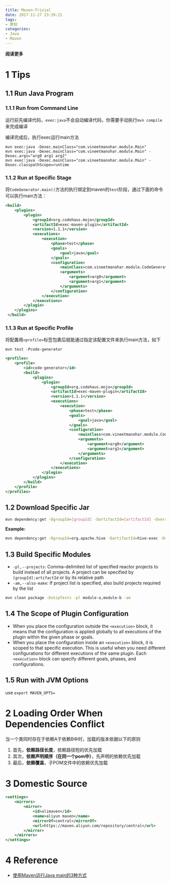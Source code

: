 ```yaml
---
title: Maven-Trivial
date: 2017-11-27 23:39:21
tags: 
- 原创
categories: 
- Java
- Maven
---
```


**阅读更多**

<!--more-->

# 1 Tips

## 1.1 Run Java Program

### 1.1.1 Run from Command Line

运行前先编译代码，`exec:java`不会自动编译代码，你需要手动执行`mvn compile`来完成编译

编译完成后，执行exec运行main方法

```
mvn exec:java -Dexec.mainClass="com.vineetmanohar.module.Main"
mvn exec:java -Dexec.mainClass="com.vineetmanohar.module.Main" -Dexec.args="arg0 arg1 arg2"
mvn exec:java -Dexec.mainClass="com.vineetmanohar.module.Main" -Dexec.classpathScope=runtime
```

### 1.1.2 Run at Specific Stage

将`CodeGenerator.main()`方法的执行绑定到maven的`test`阶段，通过下面的命令可以执行main方法：

```xml
<build>  
    <plugins>  
        <plugin>  
            <groupId>org.codehaus.mojo</groupId>  
            <artifactId>exec-maven-plugin</artifactId>  
            <version>1.1.1</version>  
            <executions>  
                <execution>  
                    <phase>test</phase>  
                    <goals>  
                        <goal>java</goal>  
                    </goals>  
                    <configuration>  
                        <mainClass>com.vineetmanohar.module.CodeGenerator</mainClass>  
                        <arguments>  
                            <argument>arg0</argument>  
                            <argument>arg1</argument>  
                        </arguments>  
                    </configuration>  
                </execution>  
            </executions>  
        </plugin>  
    </plugins>  
 </build>
```

### 1.1.3 Run at Specific Profile

将配置用`<profile>`标签包裹后就能通过指定该配置文件来执行main方法，如下
```
mvn test -Pcode-generator
```

```xml
<profiles>  
    <profile>  
        <id>code-generator</id>  
        <build>  
            <plugins>  
                <plugin>  
                    <groupId>org.codehaus.mojo</groupId>  
                    <artifactId>exec-maven-plugin</artifactId>  
                    <version>1.1.1</version>  
                    <executions>  
                        <execution>  
                            <phase>test</phase>  
                            <goals>  
                                <goal>java</goal>  
                            </goals>  
                            <configuration>  
                                <mainClass>com.vineetmanohar.module.CodeGenerator</mainClass>  
                                <arguments>  
                                    <argument>arg0</argument>  
                                    <argument>arg1</argument>  
                                </arguments>  
                            </configuration>  
                        </execution>  
                    </executions>  
                </plugin>  
            </plugins>  
        </build>  
    </profile>  
</profiles>
```

## 1.2 Download Specific Jar

```sh
mvn dependency:get -DgroupId=[groupId] -DartifactId=[artifactId] -Dversion=[version] -DrepoUrl=https://repo.maven.apache.org/maven2/ -Dtransitive=false
```

**Example:**

```sh
mvn dependency:get -DgroupId=org.apache.hive -DartifactId=hive-exec -Dversion=3.1.2 -DrepoUrl=https://repo.maven.apache.org/maven2/ -Dtransitive=false
```

## 1.3 Build Specific Modules

* `-pl,--projects`: Comma-delimited list of specified reactor projects to build instead of all projects. A project can be specified by `[groupId]:artifactId` or by its relative path
* `-am,--also-make`: If project list is specified, also build projects required by the list

```sh
mvn clean package -DskipTests -pl module-a,module-b -am
```

## 1.4 The Scope of Plugin Configuration

* When you place the configuration outside the `<execution>` block, it means that the configuration is applied globally to all executions of the plugin within the given phase or goals.
* When you place the configuration inside an `<execution>` block, it is scoped to that specific execution. This is useful when you need different configurations for different executions of the same plugin. Each `<execution>` block can specify different goals, phases, and configurations. 

## 1.5 Run with JVM Options

use `export MAVEN_OPTS=`

# 2 Loading Order When Dependencies Conflict

当一个类同时存在于依赖A于依赖B中时，加载的版本依据以下的原则

1. 首先，**依赖路径长度**，依赖路径短的优先加载
1. 其次，**依赖声明顺序（在同一个pom中）**，先声明的依赖优先加载
1. 最后，**依赖覆盖**，子POM文件中的依赖优先加载

# 3 Domestic Source

```xml
<settings>
    <mirrors>
        <mirror>
            <id>alimaven</id>
            <name>aliyun maven</name>
            <mirrorOf>central</mirrorOf>
            <url>https://maven.aliyun.com/repository/central</url>
        </mirror>
    </mirrors>
</settings>
```

# 4 Reference

* [使用Maven运行Java main的3种方式](https://www.jianshu.com/p/76abe7d04053)
